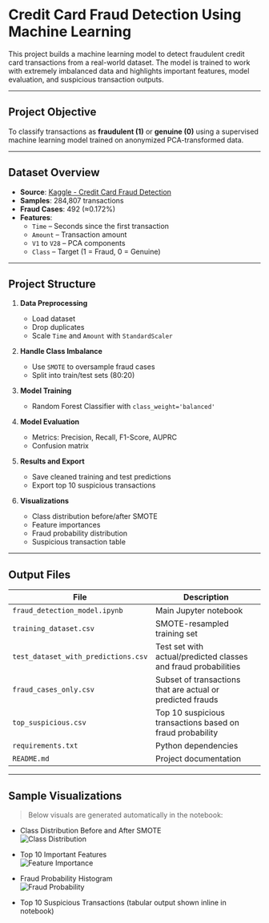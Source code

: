# Credit Card Fraud Detection Using Machine Learning

This project builds a machine learning model to detect fraudulent credit card transactions from a real-world dataset. The model is trained to work with extremely imbalanced data and highlights important features, model evaluation, and suspicious transaction outputs.

---

## Project Objective

To classify transactions as **fraudulent (1)** or **genuine (0)** using a supervised machine learning model trained on anonymized PCA-transformed data.

---

## Dataset Overview

- **Source**: [Kaggle - Credit Card Fraud Detection](https://www.kaggle.com/mlg-ulb/creditcardfraud)
- **Samples**: 284,807 transactions
- **Fraud Cases**: 492 (≈0.172%)
- **Features**:
  - `Time` – Seconds since the first transaction
  - `Amount` – Transaction amount
  - `V1` to `V28` – PCA components
  - `Class` – Target (1 = Fraud, 0 = Genuine)

---

## Project Structure

1. **Data Preprocessing**
   - Load dataset
   - Drop duplicates
   - Scale `Time` and `Amount` with `StandardScaler`

2. **Handle Class Imbalance**
   - Use `SMOTE` to oversample fraud cases
   - Split into train/test sets (80:20)

3. **Model Training**
   - Random Forest Classifier with `class_weight='balanced'`

4. **Model Evaluation**
   - Metrics: Precision, Recall, F1-Score, AUPRC
   - Confusion matrix

5. **Results and Export**
   - Save cleaned training and test predictions
   - Export top 10 suspicious transactions

6. **Visualizations**
   - Class distribution before/after SMOTE
   - Feature importances
   - Fraud probability distribution
   - Suspicious transaction table

---

## Output Files

| File | Description |
|------|-------------|
| `fraud_detection_model.ipynb` | Main Jupyter notebook |
| `training_dataset.csv` | SMOTE-resampled training set |
| `test_dataset_with_predictions.csv` | Test set with actual/predicted classes and fraud probabilities |
| `fraud_cases_only.csv` | Subset of transactions that are actual or predicted frauds |
| `top_suspicious.csv` | Top 10 suspicious transactions based on fraud probability |
| `requirements.txt` | Python dependencies |
| `README.md` | Project documentation |

---

## Sample Visualizations

> Below visuals are generated automatically in the notebook:

- Class Distribution Before and After SMOTE  
  ![Class Distribution](images/class_distribution.png)

- Top 10 Important Features  
  ![Feature Importance](images/feature_importance.png)

- Fraud Probability Histogram  
  ![Fraud Probability](images/fraud_probability.png)

- Top 10 Suspicious Transactions (tabular output shown inline in notebook)
